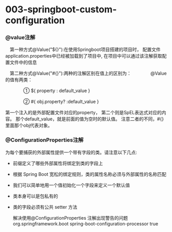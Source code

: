 # 003-springboot-custom-configuration

### @value注解

　第一种方式@Value("${}"):在使用Springboot项目搭建的项目时，
配置文件application.properties中已经被加载到了项目中,
在项目中可以通过该注解获取配置文件中的信息

　第二种方式@Value("#{}"):两种的注解区别在值上的区别为：
　　　　@Value的值有两类：

　　　　① ${ property : default_value }

　　　　② #{ obj.property? :default_value }

第一个注入的是外部配置文件对应的property，
第二个则是SpEL表达式对应的内容。
那个default_value，就是前面的值为空时的默认值。
注意二者的不同，#{}里面那个obj代表对象。

### @ConfigurationProperties注解

为每个要捕获的外部属性提供一个带有字段的类。请注意以下几点:

* 前缀定义了哪些外部属性将绑定到类的字段上
* 根据 Spring Boot 宽松的绑定规则，类的属性名称必须与外部属性的名称匹配
* 我们可以简单地用一个值初始化一个字段来定义一个默认值
* 类本身可以是包私有的
* 类的字段必须有公共 setter 方法


    解决使用@ConfigurationProperties 注解出现警告的问题
    <dependency>
      <groupId>org.springframework.boot</groupId>
      <artifactId>spring-boot-configuration-processor</artifactId>
      <optional>true</optional>
    </dependency>
